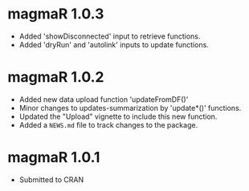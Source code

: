 # magmaR 1.0.3

* Added 'showDisconnected' input to retrieve functions.
* Added 'dryRun' and 'autolink' inputs to update functions.

# magmaR 1.0.2

* Added new data upload function 'updateFromDF()'
* Minor changes to updates-summarization by 'update*()' functions.
* Updated the "Upload" vignette to include this new function.
* Added a `NEWS.md` file to track changes to the package.

# magmaR 1.0.1

* Submitted to CRAN
